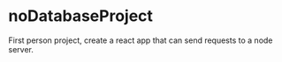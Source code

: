 # noDatabaseProject
First person project, create a react app that can send requests to a node server.
